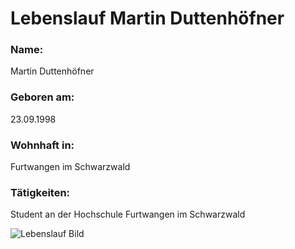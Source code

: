 # Lebenslauf Martin Duttenhöfner

### Name:
Martin Duttenhöfner

### Geboren am:
23.09.1998

### Wohnhaft in:
Furtwangen im Schwarzwald

### Tätigkeiten:
Student an der Hochschule Furtwangen im Schwarzwald

![Lebenslauf Bild](https://www.google.com/url?sa=i&url=https%3A%2F%2Fde.meming.world%2Fwiki%2FMike_Wazowski-Sulley_Gesichtstausch&psig=AOvVaw1Zalu5IviKkG0klnO9RUsF&ust=1651834948087000&source=images&cd=vfe&ved=0CAkQjRxqFwoTCLDa07ObyPcCFQAAAAAdAAAAABAE)
